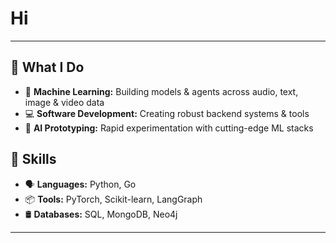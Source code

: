# Hi
---

## 🔧 What I Do

* 🧠 **Machine Learning:** Building models & agents across audio, text, image & video data
* 💻 **Software Development:** Creating robust backend systems & tools
* 🧪 **AI Prototyping:** Rapid experimentation with cutting-edge ML stacks

## 🚀 Skills

* 🗣️ **Languages:** Python, Go
* 📦 **Tools:** PyTorch, Scikit-learn, LangGraph
* 🛢️ **Databases:** SQL, MongoDB, Neo4j

---
